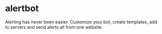 # alertbot
Alerting has never been easier. Customize your bot, create templates, add to servers and send alerts all from one website.
